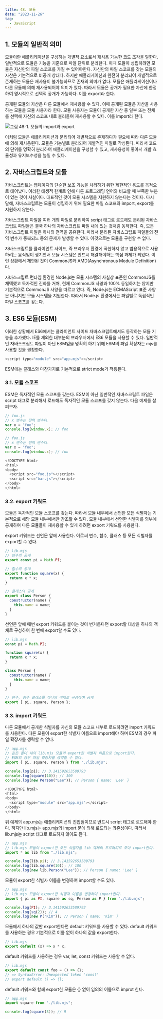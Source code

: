 ```yaml
---
title: 48. 모듈
date: "2023-11-26"
tag:
  - JavaScript
---
```


## 1. 모듈의 일반적 의미

모듈이란 애플리케이션을 구성하는 개별적 요소로서 재사용 가능한 코드 조각을 말한다. 일반적으로 모듈은 기능을 기준으로 파일 단위로 분리한다.
이때 모듈이 성립하려면 모듈은 자신만의 파일 스코프를 가질 수 있어야한다.
자신만의 파일 스코프를 갖는 모듈의 자산은 기본적으로 비공개 상태다.
하지만 애플리케이션과 완전히 분리되어 개별적으로 존재하는 모듈은 재사용이 불가능하므로 존재의 의미가 없다.
모듈은 애플리케이션이나 다른 모듈에 의해 재사용되어야 의미가 있다. 따라서 모듈은 공개가 필요한 자산에 한정하여 명시적으로 선택적 공개가 가능하다.
이를 export라 한다.

공개된 모듈의 자산은 다른 모듈에서 재사용할 수 있다. 이때 공개된 모듈은 자산을 사용하는 모듈을 모듈 사용자라 한다.
모듈 사용자는 모듈이 공개한 자산 중 일부 또는 전체를 선택해 자신의 스코프 내로 불러들여 재사용할 수 있다.
이를 import라 한다.

![그림 48-1. 모듈의 import와 export][1]

이처럼 모듈은 애플리케이션과 분리되어 개별적으로 존재하다가 필요에 따라 다른 모듈에 의해 재사용된다.
모듈은 기능별로 분리되어 개별적인 파일로 작성된다.
따라서 코드의 단위를 명확히 분리하여 애플리케이션을 구성할 수 있고, 재사용성이 좋아서 개발 효율성과 유지보수성을 높일 수 있다.

## 2. 자바스크립트와 모듈

자바스크립트는 웹페이지의 단순한 보조 기능을 처리하기 위한 제한적인 용도를 목적으로 태어났다.
이러한 태생적 한계로 인해 다른 프로그래밍 언어와 비교할 때 부족한 부분이 있는 것이 사실이다.
대표적인 것이 모듈 시스템을 지원하지 않는다는 것이다.
다시 말해, 자바스크립트는 모듈이 성립하기 위해 필요한 파일 스코프와 import, export를 지원하지 않는다.

자바스크립트 파일을 여러 개의 파일로 분리하여 script 태그로 로드해도 분리된 자바스크립트 파일들은
결국 하나의 자바스크립트 파일 내에 있는 것처럼 동작한다. 즉, 모든 자바스크립트 파일은 하나의 전역을 공유한다.
따라서 분리된 자바스크립트 파일들의 전역 변수가 중복되느 등의 문제가 발생할 수 있다. 이것으로는 모듈을 구현할 수 없다.

자바스크립트를 클라이언트 사이드, 즉 브라우저 환경에 국한하지 않고 범용적으로 사용하려는 움직임이 생기면서
모듈 시스템은 반드시 해결해야하는 핵심 과제가 되었다. 이런 상황에서 제안된 것이 CommonJS와 AMD(Asynchronous Module Definition)다.

자바스크립트 런타임 환경인 Node.js는 모듈 시스템의 사실상 표준인 CommonJS를 채택했고 독자적인 진화를 거쳐,
현재 CommonJS 사양과 100% 동일하지는 않지만 기본적으로 CommonJS 사양을 따르고 있다.
즉, Node.js는 ECMAScript 표준 사양은 아니지만 모듈 시스템을 지원한다.
따라서 Node.js 환경에서는 파일별로 독립적인 파일 스코프를 갖는다.

## 3. ES6 모듈(ESM)

이러한 상황에서 ES6에서는 클라이언트 사이드 자바스크립트에서도 동작하는 모듈 기능을 추가했다.
IE를 제외한 대부분의 브라우저에서 ES6 모듈을 사용할 수 있다.
일반적인 자바스크립트 파일이 아닌 ESM임을 명확히 하기 위해 ESM의 파일 확장자는 mjs를 사용할 것을 권장한다.

```js
<script type="module" src="app.mjs"></script>
```

ESM에는 클래스와 마찬가지로 기본적으로 strict mode가 적용된다.

### 3.1. 모듈 스코프

ESM은 독자적인 모듈 스코프를 갖는다.
ESM이 아닌 일반적인 자바스크립트 파일은 script 태그로 분리해서 로드해도 독자적인 모듈 스코프를 갖지 않는다. 다음 예제를 살펴보자.

```js
// foo.js
// x 변수는 전역 변수다.
var x = "foo";
console.log(window.x); // foo
```

```js
// foo.js
// x 변수는 전역 변수다.
var x = "foo";
console.log(window.x); // foo
```

```js
<!DOCTYPE html>
<html>
<body>
  <script src="foo.js"></script>
  <script src="bar.js"></script>
</body>
</html>
```

### 3.2. export 키워드

모듈은 독자적인 모듈 스코프를 갖는다.
따라서 모듈 내부에서 선언한 모든 식별자는 기본적으로 해당 모듈 내부에서만 참조할 수 있다.
모듈 내부에서 선언한 식별자를 외부에 공개하여 다른 모듈들이 재사용할 수 있게 하려면 export 키워드를 사용한다.

export 키워드는 선언문 앞에 사용한다. 이로써 변수, 함수, 클래스 등 모든 식별자를 export할 수 있다.

```js
// lib.mjs
// 변수의 공개
export const pi = Math.PI;

// 함수의 공개
export function square(x) {
  return x * x;
}

// 클래스의 공개
export class Person {
  constructor(name) {
    this.name = name;
  }
}
```

선언문 앞에 매번 export 키워드를 붙이는 것이 번거롭다면 export할 대상을 하나의 객체로 구성하여 한 번에 export할 수도 있다.

```js
// lib.mjs
const pi = Math.PI;

function square(x) {
  return x * x;
}

class Person {
  constructor(name) {
    this.name = name;
  }
}

// 변수, 함수 클래스를 하나의 객체로 구성하여 공개
export { pi, square, Person };
```

### 3.3. import 키워드

다른 모듈에서 공개한 식별자를 자신의 모듈 스코프 내부로 로드하려면 import 키워드를 사용한다.
다른 모듈이 export한 식별자 이름으로 import해야 하며 ESM의 경우 파일 확장자를 생략할 수 없다.

```js
// app.mjs
// 같은 폴더 내의 lib.mjs 모듈이 export한 식별자 이름으로 import한다.
// ESM의 경우 파일 확장자를 생략할 수 없다.
import { pi, square, Person } from "./lib.mjs";

console.log(pi); // 3.141592653589793
console.log(square(10)); // 100
console.log(new Person("Lee")); // Person { name: 'Lee' }
```

```js
<!DOCTYPE html>
<html>
<body>
  <script type="module" src="app.mjs"></script>
</body>
</html>
```

위 예제의 app.mjs는 애플리케이션의 진입점이므로 반드시 script 태그로 로드해야 한다.
하지만 lib.mjs는 app.mjs의 import 문에 의해 로드되는 의존성이다.
따라서 lib.mjs는 script 태그로 로드하지 않아도 된다.

```js
// app.mjs
// lib.mjs 모듈이 export한 모든 식별자를 lib 객체의 프로퍼티로 모아 import한다.
import * as lib from "./lib.mjs";

console.log(lib.pi); // 3.141592653589793
console.log(lib.square(10)); // 100
console.log(new lib.Person("Lee")); // Person { name: 'Lee' }
```

모듈이 export한 식별자 이름을 변경하여 import할 수도 있다.

```js
// app.mjs
// lib.mjs 모듈이 export한 식별자 이름을 변경하여 import한다.
import { pi as PI, square as sq, Person as P } from "./lib.mjs";

console.log(PI); // 3.141592653589793
console.log(sq(2)); // 4
console.log(new P("Kim")); // Person { name: 'Kim' }
```

모듈에서 하나의 값만 export한다면 default 키워드를 사용할 수 있다.
default 키워드를 사용하는 경우 기본적으로 이름 없이 하나의 값을 export한다.

```js
// lib.mjs
export default (x) => x * x;
```

default 키워드를 사용하는 경우 var, let, const 키워드는 사용할 수 없다.

```js
// lib.mjs
export default const foo = () => {};
// => SyntaxError: Unexpected token 'const'
// export default () => {};
```

default 키워드와 함께 export한 모듈은 {} 없이 임의의 이름으로 improt 한다.

```js
// app.mjs
import square from "./lib.mjs";

console.log(square(3)); // 9
```

[1]: https://github.com/Zamoca42/blog/assets/96982072/754d9006-4940-429e-a98e-afe13a12f6f6
